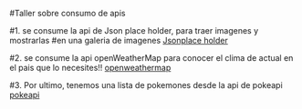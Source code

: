 #Taller sobre consumo de apis 

#1. se consume la api de Json place holder, para traer imagenes y mostrarlas 
#en una galeria de imagenes
[Jsonplace holder](https://jsonplaceholder.typicode.com/)

#2. se consume la api openWeatherMap para conocer el clima de actual en el pais que lo necesites!!
[openweathermap](https://openweathermap.org/)

#3. Por ultimo, tenemos una lista de pokemones desde la api de pokeapi
[pokeapi](https://pokeapi.co/)